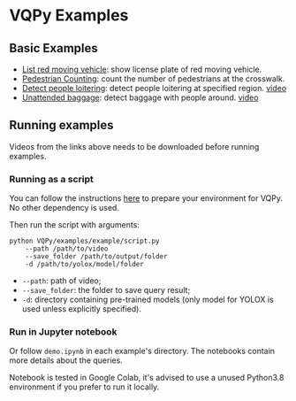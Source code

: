 # VQPy Examples

## Basic Examples

- [List red moving vehicle](list_red_moving_vehicle): show license plate of red moving vehicle.
- [Pedestrian Counting](count_person): count the number of pedestrians at the crosswalk.
- [Detect people loitering](loitering): detect people loitering at specified region. [video](https://youtu.be/EuLMrUFNRxQ)
- [Unattended baggage](unattended_baggage): detect baggage with people around. [video](https://www.kaggle.com/datasets/szahid405/baggage?select=baggage.mp4)

## Running examples

Videos from the links above needs to be downloaded before running examples.

### Running as a script

You can follow the instructions [here](../../README.md#installation) to prepare your environment for VQPy. No other dependency is used.

Then run the script with arguments:

```shell
python VQPy/examples/example/script.py
    --path /path/to/video
    --save_folder /path/to/output/folder
    -d /path/to/yolox/model/folder
```

- `--path`: path of video;
- `--save_folder`: the folder to save query result;
- `-d`: directory containing pre-trained models (only model for YOLOX is used unless explicitly specified).

### Run in Jupyter notebook

Or follow `demo.ipynb` in each example's directory. The notebooks contain more details about the queries.

Notebook is tested in Google Colab, it's advised to use a unused Python3.8 environment if you prefer to run it locally.
